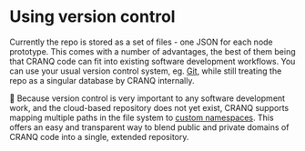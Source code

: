# Using version control

Currently the repo is stored as a set of files - one JSON for each node prototype. This comes with a number of advantages, the best of them being that CRANQ code can fit into existing software development workflows. You can use your usual version control system, eg. [Git](https://git-scm.com/), while still treating the repo as a singular database by CRANQ internally.

:wrench: Because version control is very important to any software development work, and the cloud-based repository does not yet exist, CRANQ supports mapping multiple paths in the file system to [custom namespaces](mapping-paths-to-namespaces.md). This offers an easy and transparent way to blend public and private domains of CRANQ code into a single, extended repository.
